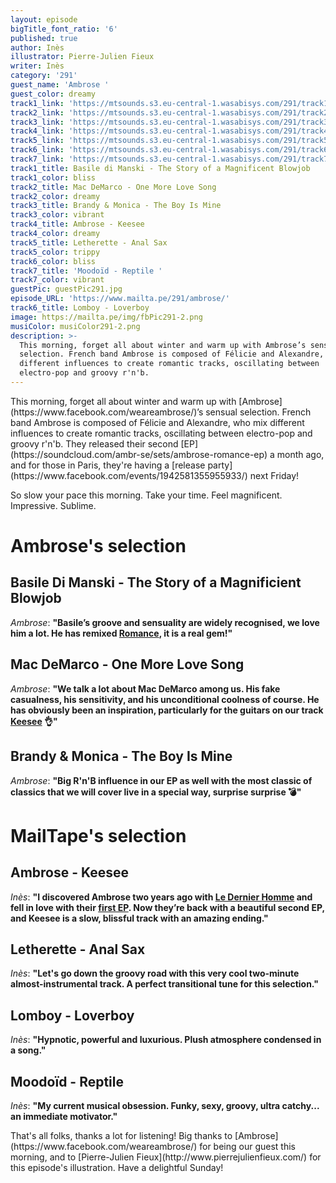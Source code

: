 ```yaml
---
layout: episode
bigTitle_font_ratio: '6'
published: true
author: Inès
illustrator: Pierre-Julien Fieux
writer: Inès
category: '291'
guest_name: 'Ambrose '
guest_color: dreamy
track1_link: 'https://mtsounds.s3.eu-central-1.wasabisys.com/291/track1.mp3'
track2_link: 'https://mtsounds.s3.eu-central-1.wasabisys.com/291/track2.mp3'
track3_link: 'https://mtsounds.s3.eu-central-1.wasabisys.com/291/track3.m4a'
track4_link: 'https://mtsounds.s3.eu-central-1.wasabisys.com/291/track4.mp3'
track5_link: 'https://mtsounds.s3.eu-central-1.wasabisys.com/291/track5.mp3'
track6_link: 'https://mtsounds.s3.eu-central-1.wasabisys.com/291/track6.mp3'
track7_link: 'https://mtsounds.s3.eu-central-1.wasabisys.com/291/track7.mp3'
track1_title: Basile di Manski - The Story of a Magnificent Blowjob
track1_color: bliss
track2_title: Mac DeMarco - One More Love Song
track2_color: dreamy
track3_title: Brandy & Monica - The Boy Is Mine
track3_color: vibrant
track4_title: Ambrose - Keesee
track4_color: dreamy
track5_title: Letherette - Anal Sax
track5_color: trippy
track6_color: bliss
track7_title: 'Moodoïd - Reptile '
track7_color: vibrant
guestPic: guestPic291.jpg
episode_URL: 'https://www.mailta.pe/291/ambrose/'
track6_title: Lomboy - Loverboy
image: https://mailta.pe/img/fbPic291-2.png
musiColor: musiColor291-2.png
description: >-
  This morning, forget all about winter and warm up with Ambrose’s sensual
  selection. French band Ambrose is composed of Félicie and Alexandre, who mix
  different influences to create romantic tracks, oscillating between
  electro-pop and groovy r'n'b.
---
```

<p id="introduction">This morning, forget all about winter and warm up with [Ambrose](https://www.facebook.com/weareambrose/)’s sensual selection. French band Ambrose is composed of Félicie and Alexandre, who mix different influences to create romantic tracks, oscillating between electro-pop and groovy r'n'b.
They released their second [EP](https://soundcloud.com/ambr-se/sets/ambrose-romance-ep) a month ago, and for those in Paris, they're having a [release party](https://www.facebook.com/events/1942581355955933/) next Friday!</p>
<p>So slow your pace this morning. Take your time. Feel magnificent. Impressive. Sublime.</p>



# Ambrose's selection

## Basile Di Manski - The Story of a Magnificient Blowjob
_Ambrose_: **"**Basile’s groove and sensuality are widely recognised, we love him a lot. He has remixed [Romance](http://bit.ly/remixbasile), it is a real gem!**"**

## Mac DeMarco - One More Love Song
_Ambrose_: **"**We talk a lot about Mac DeMarco among us. His fake casualness, his sensitivity, and his unconditional coolness of course. He has obviously been an inspiration, particularly for the guitars on our track [Keesee](https://soundcloud.com/ambr-se/ambrose-keesee-mix) 👌**"**

## Brandy & Monica - The Boy Is Mine
_Ambrose_: **"**Big R'n'B influence in our EP as well with the most classic of classics that we will cover live in a special way, surprise surprise 💣**"**


# MailTape's selection

## Ambrose - Keesee
_Inès_: **"**I discovered Ambrose two years ago with [Le Dernier Homme](https://soundcloud.com/ambr-se/le-dernier-homme) and fell in love with their [first EP](https://soundcloud.com/ambr-se/sets/ambrose-ep). Now they’re back with a beautiful second EP, and Keesee is a slow, blissful track with an amazing ending.**"**

## Letherette - Anal Sax
_Inès_: **"**Let's go down the groovy road with this very cool two-minute almost-instrumental track. A perfect transitional tune for this selection.**"**

## Lomboy - Loverboy
_Inès_: **"**Hypnotic, powerful and luxurious. Plush atmosphere condensed in a song.**"**

## Moodoïd - Reptile
_Inès_: **"**My current musical obsession. Funky, sexy, groovy, ultra catchy... an immediate motivator.**"**

<p id="outroduction">That's all folks, thanks a lot for listening! Big thanks to [Ambrose](https://www.facebook.com/weareambrose/) for being our guest this morning, and to [Pierre-Julien Fieux](http://www.pierrejulienfieux.com/) for this episode's illustration. Have a delightful Sunday!</p>
